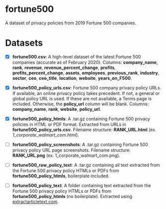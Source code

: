 # fortune500

A dataset of privacy policies from 2019 Fortune 500 companies.

# Datasets

- [x] **fortune500.csv**: A high-level dataset of the latest Fortune 500 companies (accurate as of February 2020). Columns: **company_name**, **rank**, **revenue**, **revenue_percent_change**, **profits**, **profits_percent_change**, **assets**, **employees**, **previous_rank**, **industry**, **sector**, **ceo**, **ceo_title**, **location**,	**website**, **years_on_F500**.

- [x] **fortune500_policy_urls.csv**: Fortune 500 company privacy policy URLs. If available, an online privacy policy takes precedent. If not, a general or global policy URL is used. If these are not available, a Terms page is included. Otherwise, the **policy_url** column will be blank. Columns: **company_name**, **rank**, **website**, **policy_url**. 

- [x] **fortune500_policy_htmls**: A .tar.gz containing Fortune 500 privacy policies in HTML or PDF format. Extracted from URLs in **fortune500_policy_urls.csv**. Filename structure: **RANK_URL.html** (ex. *1_corporate_walmart_com.html*).

- [ ] **fortune500_policy_screenshots**: A .tar.gz containing Fortune 500 privacy policy URL page screenshots. Filename structure: **RANK_URL.png** (ex. 1_corporate_walmart_com.png).

- [ ] **fortune500_raw_policy_text**: A .tar.gz containing all text extracted from the Fortune 500 privacy policy HTMLs or PDFs from **fortune500_policy_htmls**, boilerplate included.

- [ ] **fortune500_policy_text**: A folder containing text extracted from the Fortune 500 privacy policy HTMLs or PDFs from **fortune500_policy_htmls** (no boilerplate). Extracted using [extractarticletext.com](https://extractarticletext.com).


